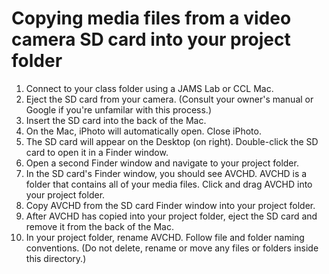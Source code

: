 # Copying media files from a video camera SD card into your project folder

1. Connect to your class folder using a JAMS Lab or CCL Mac.
2. Eject the SD card from your camera. \(Consult your owner's manual or Google if you're unfamilar with this process.\)
3. Insert the SD card into the back of the Mac.
4. On the Mac, iPhoto will automatically open. Close iPhoto.
5. The SD card will appear on the Desktop (on right). Double-click the SD card to open it in a Finder window.
6. Open a second Finder window and navigate to your project folder.
6. In the SD card's Finder window, you should see AVCHD. AVCHD is a folder that contains all of your media files. Click and drag AVCHD into your project folder. 
7. Copy AVCHD from the SD card Finder window into your project folder.
8. After AVCHD has copied into your project folder, eject the SD card and remove it from the back of the Mac.
9. In your project folder, rename AVCHD. Follow file and folder naming conventions. \(Do not delete, rename or move any files or folders inside this directory.\)



